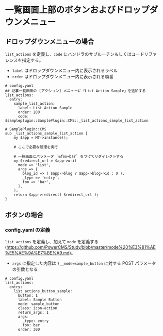 # 一覧画面上部のボタンおよびドロップダウンメニュー

## ドロップダウンメニューの場合

`list_actions` を定義し、`code` にハンドラのサブルーチンもしくはコードリファレンスを指定する。

- `label` はドロップダウンメニュー内に表示されるラベル
- `order` はドロップダウンメニュー内に表示される順番

```
# config.yaml
## 記事一覧画面の [アクション] メニューに「List Action Sample」を追加する
list_actions:
  entry:
    sample_list_action:
      label: List Action Sample
      order: 200
      code: $sampleplugin::SamplePlugin::CMS::_list_actions_sample_list_action
```

```
# SamplePlugin::CMS
sub _list_actions_sample_list_action {
    my $app = MT->instance();

    # ここで必要な処理を実行

    # 一覧画面にパラメータ `&foo=bar` をつけてリダイレクトする
    my $redirect_url = $app->uri(
      mode => 'list',
      args => {
        blog_id => ( $app->blog ? $app->blog->id : 0 ),
        _type => 'entry',
        foo => 'bar',
      },
    );
    return $app->redirect( $redirect_url );
}
```

## ボタンの場合

### config.yaml の定義

`list_actions` を定義し、加えて `mode` を定義する(https://github.com/PowerCMS/Study/blob/master/mode%20%E3%81%AE%E5%AE%9A%E7%BE%A9.md)。

- `args` に指定した内容は `?__mode=sample_button` に対する POST パラメータの引数となる

```
# config.yaml
list_actions:
  entry:
    list_actions_button_sample:
      button: 1
      label: Sample Button
      mode: sample_button
      class: icon-action
      return_args: 1
      args:
        _type: entry
        foo: bar
      order: 300
```
